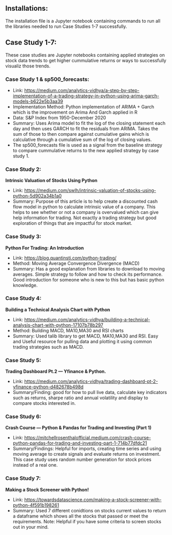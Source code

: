 ## Installations:
The installation file is a Jupyter notebook containing commands to run all the libraries needed to run Case Studies 1-7 successfully.
<h2>

## Case Study 1-7: 
These case studies are Jupyter notebooks containing applied strategies on stock data trends to get higher cummulative returns or ways to successfully visualiz those trends.

### Case Study 1 & sp500_forecasts:
* Link: https://medium.com/analytics-vidhya/a-step-by-step-implementation-of-a-trading-strategy-in-python-using-arima-garch-models-b622e5b3aa39
* Implementation Method: Python implementation of ARIMA + Garch which is the improvement on Arima And Garch applied in R
* Data: S&P Index from 1950-December 2020
* Summary: Uses Arima model to fit the log of the closing statement each day and then uses GARCH to fit the residuals from ARIMA. Takes the sum of those to then compare against cumulative gains which is calculative through a cumulative sum of the log of closing values.
* The sp500_forecasts file is used as a signal from the baseline strategy to compare cummulative returns to the new applied strategy by case study 1.
<h3>

### Case Study 2:
**Intrinsic Valuation of Stocks Using Python**
* Link: https://medium.com/swlh/intrinsic-valuation-of-stocks-using-python-5d902a34b1a0
* Summary: Purpose of this article is to help create a discounted cash flow model in python to calculate intrinsic value of a company. This helps to see whether or not a company is overvalued which can give help information for trading. Not exactly a trading strategy but good exploration of things that are impactful for stock market.
<h3>
 
### Case Study 3:
**Python For Trading: An Introduction**
* Link: https://blog.quantinsti.com/python-trading/
* Method: Moving Average Convergence Divergence (MACD)
* Summary: Has a good explanation from libraries to download to moving averages. Simple strategy to follow and how to check its performance. Good introduction for someone who is new to this but has basic python knowledge.
<h3>
 
### Case Study 4:
**Building a Technical Analysis Chart with Python**
* Link: https://medium.com/analytics-vidhya/building-a-technical-analysis-chart-with-python-17107b78b297
* Method: Building MACD, MA10,MA30 and RSI charts
* Summary: Used talib library to get MACD, MA10,MA30 and RSI. Easy and Useful resource for pulling data and plotting it using common trading strategies such as MACD.
<h3>  

### Case Study 5:
**Trading Dashboard Pt.2 — Yfinance & Python.**
* Link: https://medium.com/analytics-vidhya/trading-dashboard-pt-2-yfinance-python-d482678b498d
* Summary/Finding: good for how to pull live data, calculate key indicators such as returns, sharpe ratio and annual volatility and display to compare stocks interested in.
<h3>
 
### Case Study 6:
**Crash Course — Python & Pandas for Trading and Investing (Part 1)**
* Link: https://mitchellrosenthalofficial.medium.com/crash-course-python-pandas-for-trading-and-investing-part-1-714b77dfdc21
* Summary/Findings: Helpful for imports, creating time series and using moving average to create signals and evaluate returns on investment. This case study uses random number generation for stock prices instead of a real one.
<h3>

### Case Study 7:
**Making a Stock Screener with Python!**
* Link: https://towardsdatascience.com/making-a-stock-screener-with-python-4f591b198261
* Summary: Used 7 different conidtions on stocks current values to return a dataframe which shows all the stocks that passed or meet the requirements.
Note: Helpful if you have some criteria to screen stocks out in your mind.

<h3>
<h2>


 

